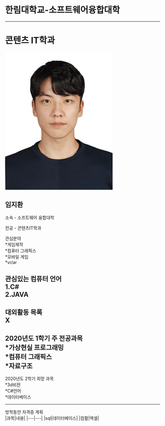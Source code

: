 # 한림대학교-소프트웨어융합대학
---
# 콘텐츠 IT학과
![이력서사진](ljh.jpg)   

임지환
---
소속 - 소프트웨어 융합대학

전공 - 콘텐츠IT학과

관심분야   
*게임제작   
*컴퓨터 그래픽스   
*모바일 게임   
*vr/ar    

관심있는 컴퓨터 언어   
1.C#   
2.JAVA   
---
대외활동 목록   
X
---
2020년도 1학기 주 전공과목   
*가상현실 프로그래밍   
*컴퓨터 그래픽스      
*자료구조   
---
2020년도 2학기 희망 과목   
*3d비젼   
*C#언어   
*데이터베이스   


---
방학동안 자격증 계획   
|과목|내용|
|---|---|
|sql|데이터베이스|
|컴활|엑셀|






